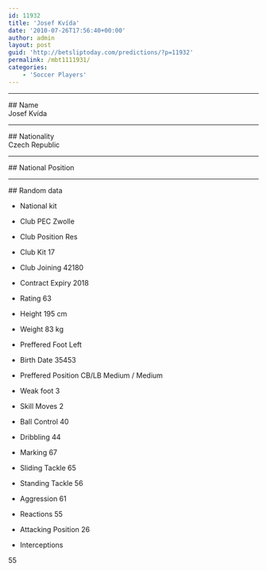 ```yaml
---
id: 11932
title: 'Josef Kvída'
date: '2010-07-26T17:56:40+00:00'
author: admin
layout: post
guid: 'http://betsliptoday.com/predictions/?p=11932'
permalink: /mbt1111931/
categories:
    - 'Soccer Players'
---
```


- - - - - -

\## Name  
 Josef Kvída

- - - - - -

\## Nationality  
 Czech Republic

- - - - - -

\## National Position

- - - - - -

\## Random data

- National kit
- Club
 PEC Zwolle

- Club Position
 Res

- Club Kit
 17

- Club Joining
 42180

- Contract Expiry
 2018

- Rating
 63

- Height
 195 cm

- Weight
 83 kg

- Preffered Foot
 Left

- Birth Date
 35453

- Preffered Position
 CB/LB Medium / Medium

- Weak foot
 3

- Skill Moves
 2

- Ball Control
 40

- Dribbling
 44

- Marking
 67

- Sliding Tackle
 65

- Standing Tackle
 56

- Aggression
 61

- Reactions
 55

- Attacking Position
 26

- Interceptions

 55